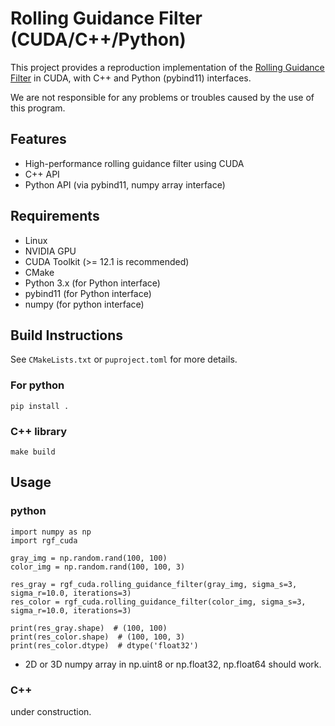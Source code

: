 # Rolling Guidance Filter (CUDA/C++/Python)

This project provides a reproduction implementation of the [Rolling Guidance Filter](https://www.cse.cuhk.edu.hk/leojia/projects/rollguidance/) in CUDA, with C++ and Python (pybind11) interfaces.

We are not responsible for any problems or troubles caused by the use of this program.

## Features

- High-performance rolling guidance filter using CUDA
- C++ API
- Python API (via pybind11, numpy array interface)

## Requirements

- Linux
- NVIDIA GPU
- CUDA Toolkit (>= 12.1 is recommended)
- CMake
- Python 3.x (for Python interface)
- pybind11 (for Python interface)
- numpy (for python interface)

## Build Instructions

See `CMakeLists.txt` or `puproject.toml` for more details.  

### For python

```
pip install .
```

### C++ library

```
make build
```


## Usage

### python

```
import numpy as np
import rgf_cuda

gray_img = np.random.rand(100, 100)
color_img = np.random.rand(100, 100, 3)

res_gray = rgf_cuda.rolling_guidance_filter(gray_img, sigma_s=3, sigma_r=10.0, iterations=3)
res_color = rgf_cuda.rolling_guidance_filter(color_img, sigma_s=3, sigma_r=10.0, iterations=3)

print(res_gray.shape)  # (100, 100)
print(res_color.shape)  # (100, 100, 3)
print(res_color.dtype)  # dtype('float32')
```

- 2D or 3D numpy array in np.uint8 or np.float32, np.float64 should work.


### C++

under construction.

